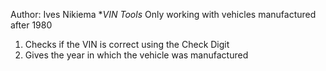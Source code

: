 Author: Ives Nikiema
**VIN Tools*
Only working with vehicles manufactured after 1980

1. Checks if the VIN is correct using the Check Digit
2. Gives the year in which the vehicle was manufactured